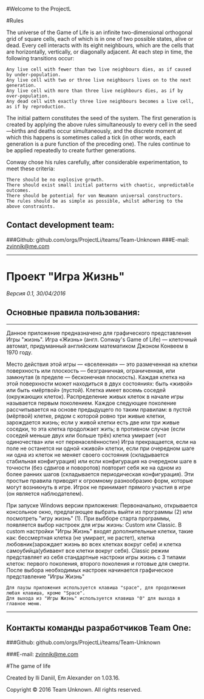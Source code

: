 #Welcome to the ProjectL

#Rules

The universe of the Game of Life is an infinite two-dimensional orthogonal grid of square cells, each of which is in one of
two possible states, alive or dead. Every cell interacts with its eight neighbours, which are the cells that are horizontally, vertically, or diagonally adjacent. At each step in time, the following transitions occur:

    Any live cell with fewer than two live neighbours dies, as if caused by under-population.
    Any live cell with two or three live neighbours lives on to the next generation.
    Any live cell with more than three live neighbours dies, as if by over-population.
    Any dead cell with exactly three live neighbours becomes a live cell, as if by reproduction.


 The initial pattern constitutes the seed of the system. The first generation is created by applying the above rules
simultaneously to every cell in the seed—births and deaths occur simultaneously, and the discrete moment at which this happens is sometimes called a tick (in other words, each generation is a pure function of the preceding one). The rules continue to be applied repeatedly to create further generations.

Conway chose his rules carefully, after considerable experimentation, to meet these criteria:

    There should be no explosive growth.
    There should exist small initial patterns with chaotic, unpredictable outcomes.
    There should be potential for von Neumann universal constructors.
    The rules should be as simple as possible, whilst adhering to the above constraints.
  
## Contact development team:
###Github: github.com/orgs/ProjectLi/teams/Team-Unknown
###E-mail: zvinnik@me.com

_____________________________________________________________________________________________________________________

# Проект "Игра Жизнь" 
_Версия 0.1, 30/04/2016_

## Основные правила пользования:
_____________________________________

Данное приложение предназначено для графического
представления Игры "жизнь".
Игра «Жизнь» (англ. Conway's Game of Life) — клеточный автомат,
придуманный английским математиком Джоном Конвеем в 1970 году.

Место действия этой игры — «вселенная» — это размеченная на клетки поверхность или плоскость — безграничная, 
ограниченная, или замкнутая (в пределе — бесконечная плоскость).
Каждая клетка на этой поверхности может находиться в двух состояниях: быть «живой» или быть «мёртвой» (пустой).
Клетка имеет восемь соседей (окружающих клеток).
Распределение живых клеток в начале игры называется первым поколением.
Каждое следующее поколение рассчитывается на основе предыдущего по таким правилам:
в пустой (мёртвой) клетке, рядом с которой ровно три живые клетки, зарождается жизнь;
если у живой клетки есть две или три живые соседки, то эта клетка продолжает жить; в противном случае (если соседей меньше двух или больше трёх) 
клетка умирает («от одиночества» или «от перенаселённости»)
Игра прекращается, если на поле не останется ни одной «живой» клетки, если при очередном шаге ни одна из клеток не меняет своего
состояния (складывается стабильная конфигурация) или если конфигурация на очередном шаге в точности
(без сдвигов и поворотов) повторит себя же на одном из более ранних шагов (складывается периодическая конфигурация).
Эти простые правила приводят к огромному разнообразию форм, которые могут возникнуть в игре.
Игрок не принимает прямого участия в игре (он является наблюдателем).

При запуске Windows версии приложения: 
    Первоначально, открывается консольное окно, предлагающее выбрать выйти из программы (2) или посмотреть "игру жизнь" (1).
	При выбборе старта программы, появляется выбор настроек для игры жизнь: Custom или Classic. В custom настройки "Игры Жизнь"
входят дополнительные клетки, такие как: бессмертная клетка (не умирает, не растет), клетка любовник(зарождает жизнь во всех клетках вокруг себя) и клетка самоубийца(убиваент все клетки вокруг себя). Classic режим представляет из себя стандартные настроки игры жизнь с 3 типами клеток: первого поколения, второго поколения и готовые для смерти.
	После выбора необходимых настроек начинается графическое представление "Игры Жизнь"
	
	Для паузы приложения используется клавиша "space", для продолжения любая клавиша, кроме "Space".
	Для выхода из "Игры Жизнь" используется клавиша "0" для выхода в главное меню.

_____________________________________
## Контакты команды разработчиков Team One:

###Github: github.com/orgs/ProjectLi/teams/Team-Unknown

###E-mail: zvinnik@me.com


#The game of life

Created by Ili Daniil, Em Alexander on 1.03.16.

Copyright © 2016 Team Unknown. All rights reserved.
